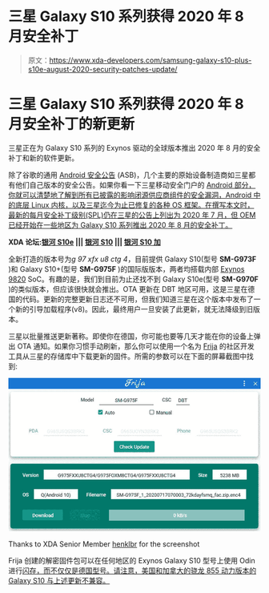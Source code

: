 # 三星 Galaxy S10 系列获得 2020 年 8 月安全补丁

> 原文：<https://www.xda-developers.com/samsung-galaxy-s10-plus-s10e-august-2020-security-patches-update/>

# 三星 Galaxy S10 系列获得 2020 年 8 月安全补丁的新更新

三星正在为 Galaxy S10 系列的 Exynos 驱动的全球版本推出 2020 年 8 月的安全补丁和新的软件更新。

除了谷歌的通用 [Android 安全公告](https://source.android.com/security/bulletin) (ASB)，几个主要的原始设备制造商如三星都有他们自己版本的安全公告。如果你看一下三星移动安全门户的 [Android 部分，你就可以清楚地了解到所有已披露的影响闭源供应商组件的安全漏洞，Android 中的底层 Linux 内核，以及三星迄今为止已修复的各种 OS 框架。在撰写本文时，最新的每月安全补丁级别(SPL)仍在三星的公告上列出为 2020 年 7 月，但 OEM 已经开始在一些地区为 Galaxy S10 系列推出 2020 年 8 月的安全补丁。](https://security.samsungmobile.com/securityUpdate.smsb)

**XDA 论坛:[银河 S10e](https://forum.xda-developers.com/galaxy-s10e) ||| [银河 S10](https://forum.xda-developers.com/galaxy-s10) ||| [银河 S10 加](https://forum.xda-developers.com/s10-plus)**

全新打造的版本号为*g 97 xfx u8 ctg 4*，目前提供 Galaxy S10(型号 **SM-G973F** )和 Galaxy S10+(型号 **SM-G975F** )的国际版版本，两者均搭载内部 [Exynos 9820](https://www.xda-developers.com/samsung-exynos-9820-samsung-galaxy-s10/) SoC。有趣的是，我们到目前为止还找不到 Galaxy S10e(型号 **SM-G970F** )的类似版本，但应该很快就会推出。OTA 更新在 DBT 地区可用，这是三星在德国的代码。更新的完整更新日志还不可用，但我们知道三星在这个版本中发布了一个新的引导加载程序(v8)。因此，最终用户一旦安装了此更新，就无法降级到旧版本。

三星以批量推送更新著称。即使你在德国，你可能也要等几天才能在你的设备上弹出 OTA 通知。如果你习惯手动刷新，那么你可以使用一个名为 [Frija](https://forum.xda-developers.com/s10-plus/how-to/tool-frija-samsung-firmware-downloader-t3910594) 的社区开发工具从三星的存储库中下载更新的固件。所需的参数可以在下面的屏幕截图中找到:

 <picture>![samsung_galaxy_s10_august_2020_patch_frija](img/3862491eb6277f3be5157efc46462357.png)</picture> 

Thanks to XDA Senior Member [henklbr](https://forum.xda-developers.com/member.php?u=1586120) for the screenshot

Frija 创建的解密固件包可以在任何地区的 Exynos Galaxy S10 型号上使用 Odin 进行[闪存，而不仅仅是德国型号。请注意，美国和加拿大的骁龙 855 动力版本的 Galaxy S10 与上述更新不兼容。](https://www.xda-developers.com/download-stock-odin-firmware-samfirm/)